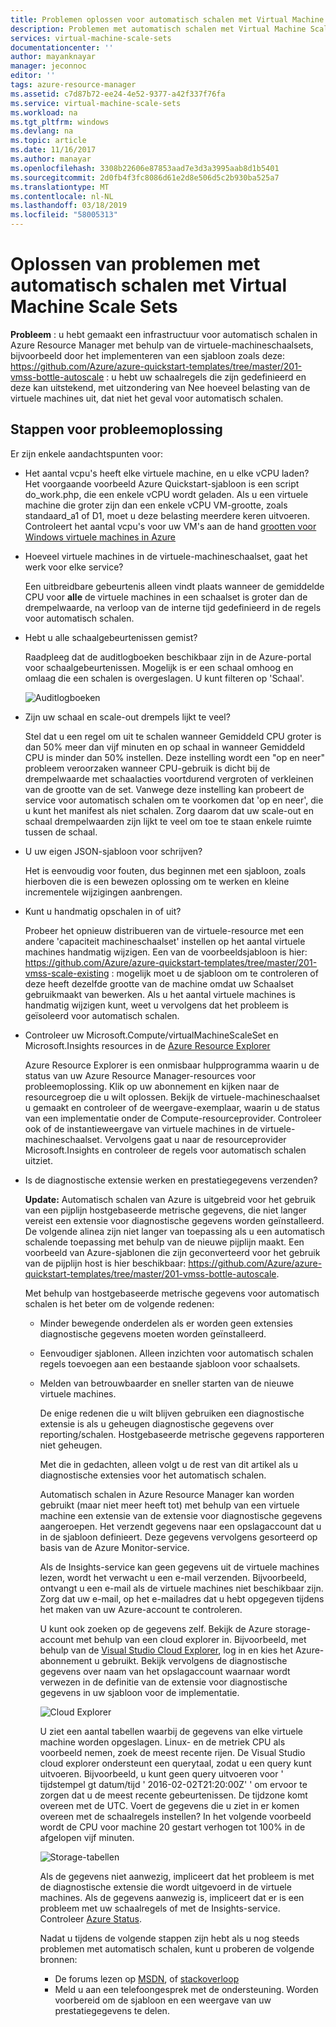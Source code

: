 ```yaml
---
title: Problemen oplossen voor automatisch schalen met Virtual Machine Scale Sets | Microsoft Docs
description: Problemen met automatisch schalen met Virtual Machine Scale Sets. Informatie over veelvoorkomende problemen aangetroffen en hoe u ze op te lossen.
services: virtual-machine-scale-sets
documentationcenter: ''
author: mayanknayar
manager: jeconnoc
editor: ''
tags: azure-resource-manager
ms.assetid: c7d87b72-ee24-4e52-9377-a42f337f76fa
ms.service: virtual-machine-scale-sets
ms.workload: na
ms.tgt_pltfrm: windows
ms.devlang: na
ms.topic: article
ms.date: 11/16/2017
ms.author: manayar
ms.openlocfilehash: 3308b22606e87853aad7e3d3a3995aab8d1b5401
ms.sourcegitcommit: 2d0fb4f3fc8086d61e2d8e506d5c2b930ba525a7
ms.translationtype: MT
ms.contentlocale: nl-NL
ms.lasthandoff: 03/18/2019
ms.locfileid: "58005313"
---
```

# <a name="troubleshooting-autoscale-with-virtual-machine-scale-sets"></a>Oplossen van problemen met automatisch schalen met Virtual Machine Scale Sets
**Probleem** : u hebt gemaakt een infrastructuur voor automatisch schalen in Azure Resource Manager met behulp van de virtuele-machineschaalsets, bijvoorbeeld door het implementeren van een sjabloon zoals deze: https://github.com/Azure/azure-quickstart-templates/tree/master/201-vmss-bottle-autoscale : u hebt uw schaalregels die zijn gedefinieerd en deze kan uitstekend, met uitzondering van Nee hoeveel belasting van de virtuele machines uit, dat niet het geval voor automatisch schalen.

## <a name="troubleshooting-steps"></a>Stappen voor probleemoplossing
Er zijn enkele aandachtspunten voor:

* Het aantal vcpu's heeft elke virtuele machine, en u elke vCPU laden?
  Het voorgaande voorbeeld Azure Quickstart-sjabloon is een script do_work.php, die een enkele vCPU wordt geladen. Als u een virtuele machine die groter zijn dan een enkele vCPU VM-grootte, zoals standaard_a1 of D1, moet u deze belasting meerdere keren uitvoeren. Controleert het aantal vcpu's voor uw VM's aan de hand [grootten voor Windows virtuele machines in Azure](../virtual-machines/windows/sizes.md?toc=%2fazure%2fvirtual-machines%2fwindows%2ftoc.json)
* Hoeveel virtuele machines in de virtuele-machineschaalset, gaat het werk voor elke service?
  
    Een uitbreidbare gebeurtenis alleen vindt plaats wanneer de gemiddelde CPU voor **alle** de virtuele machines in een schaalset is groter dan de drempelwaarde, na verloop van de interne tijd gedefinieerd in de regels voor automatisch schalen.
* Hebt u alle schaalgebeurtenissen gemist?
  
    Raadpleeg dat de auditlogboeken beschikbaar zijn in de Azure-portal voor schaalgebeurtenissen. Mogelijk is er een schaal omhoog en omlaag die een schalen is overgeslagen. U kunt filteren op 'Schaal'.
  
    ![Auditlogboeken][audit]
* Zijn uw schaal en scale-out drempels lijkt te veel?
  
    Stel dat u een regel om uit te schalen wanneer Gemiddeld CPU groter is dan 50% meer dan vijf minuten en op schaal in wanneer Gemiddeld CPU is minder dan 50% instellen. Deze instelling wordt een "op en neer" probleem veroorzaken wanneer CPU-gebruik is dicht bij de drempelwaarde met schaalacties voortdurend vergroten of verkleinen van de grootte van de set. Vanwege deze instelling kan probeert de service voor automatisch schalen om te voorkomen dat 'op en neer', die u kunt het manifest als niet schalen. Zorg daarom dat uw scale-out en schaal drempelwaarden zijn lijkt te veel om toe te staan enkele ruimte tussen de schaal.
* U uw eigen JSON-sjabloon voor schrijven?
  
    Het is eenvoudig voor fouten, dus beginnen met een sjabloon, zoals hierboven die is een bewezen oplossing om te werken en kleine incrementele wijzigingen aanbrengen. 
* Kunt u handmatig opschalen in of uit?
  
    Probeer het opnieuw distribueren van de virtuele-resource met een andere 'capaciteit machineschaalset' instellen op het aantal virtuele machines handmatig wijzigen. Een van de voorbeeldsjabloon is hier: https://github.com/Azure/azure-quickstart-templates/tree/master/201-vmss-scale-existing : mogelijk moet u de sjabloon om te controleren of deze heeft dezelfde grootte van de machine omdat uw Schaalset gebruikmaakt van bewerken. Als u het aantal virtuele machines is handmatig wijzigen kunt, weet u vervolgens dat het probleem is geïsoleerd voor automatisch schalen.
* Controleer uw Microsoft.Compute/virtualMachineScaleSet en Microsoft.Insights resources in de [Azure Resource Explorer](https://resources.azure.com/)
  
    Azure Resource Explorer is een onmisbaar hulpprogramma waarin u de status van uw Azure Resource Manager-resources voor probleemoplossing. Klik op uw abonnement en kijken naar de resourcegroep die u wilt oplossen. Bekijk de virtuele-machineschaalset u gemaakt en controleer of de weergave-exemplaar, waarin u de status van een implementatie onder de Compute-resourceprovider. Controleer ook of de instantieweergave van virtuele machines in de virtuele-machineschaalset. Vervolgens gaat u naar de resourceprovider Microsoft.Insights en controleer de regels voor automatisch schalen uitziet.
* Is de diagnostische extensie werken en prestatiegegevens verzenden?
  
    **Update:** Automatisch schalen van Azure is uitgebreid voor het gebruik van een pijplijn hostgebaseerde metrische gegevens, die niet langer vereist een extensie voor diagnostische gegevens worden geïnstalleerd. De volgende alinea zijn niet langer van toepassing als u een automatisch schalende toepassing met behulp van de nieuwe pijplijn maakt. Een voorbeeld van Azure-sjablonen die zijn geconverteerd voor het gebruik van de pijplijn host is hier beschikbaar: https://github.com/Azure/azure-quickstart-templates/tree/master/201-vmss-bottle-autoscale. 
  
    Met behulp van hostgebaseerde metrische gegevens voor automatisch schalen is het beter om de volgende redenen:
  
  * Minder bewegende onderdelen als er worden geen extensies diagnostische gegevens moeten worden geïnstalleerd.
  * Eenvoudiger sjablonen. Alleen inzichten voor automatisch schalen regels toevoegen aan een bestaande sjabloon voor schaalsets.
  * Melden van betrouwbaarder en sneller starten van de nieuwe virtuele machines.
    
    De enige redenen die u wilt blijven gebruiken een diagnostische extensie is als u geheugen diagnostische gegevens over reporting/schalen. Hostgebaseerde metrische gegevens rapporteren niet geheugen.
    
    Met die in gedachten, alleen volgt u de rest van dit artikel als u diagnostische extensies voor het automatisch schalen.
    
    Automatisch schalen in Azure Resource Manager kan worden gebruikt (maar niet meer heeft tot) met behulp van een virtuele machine een extensie van de extensie voor diagnostische gegevens aangeroepen. Het verzendt gegevens naar een opslagaccount dat u in de sjabloon definieert. Deze gegevens vervolgens gesorteerd op basis van de Azure Monitor-service.
    
    Als de Insights-service kan geen gegevens uit de virtuele machines lezen, wordt het verwacht u een e-mail verzenden. Bijvoorbeeld, ontvangt u een e-mail als de virtuele machines niet beschikbaar zijn. Zorg dat uw e-mail, op het e-mailadres dat u hebt opgegeven tijdens het maken van uw Azure-account te controleren.
    
    U kunt ook zoeken op de gegevens zelf. Bekijk de Azure storage-account met behulp van een cloud explorer in. Bijvoorbeeld, met behulp van de [Visual Studio Cloud Explorer](https://visualstudiogallery.msdn.microsoft.com/aaef6e67-4d99-40bc-aacf-662237db85a2), log in en kies het Azure-abonnement u gebruikt. Bekijk vervolgens de diagnostische gegevens over naam van het opslagaccount waarnaar wordt verwezen in de definitie van de extensie voor diagnostische gegevens in uw sjabloon voor de implementatie.
    
    ![Cloud Explorer][explorer]
    
    U ziet een aantal tabellen waarbij de gegevens van elke virtuele machine worden opgeslagen. Linux- en de metriek CPU als voorbeeld nemen, zoek de meest recente rijen. De Visual Studio cloud explorer ondersteunt een querytaal, zodat u een query kunt uitvoeren. Bijvoorbeeld, u kunt geen query uitvoeren voor ' tijdstempel gt datum/tijd ' 2016-02-02T21:20:00Z' ' om ervoor te zorgen dat u de meest recente gebeurtenissen. De tijdzone komt overeen met de UTC. Voert de gegevens die u ziet in er komen overeen met de schaalregels instellen? In het volgende voorbeeld wordt de CPU voor machine 20 gestart verhogen tot 100% in de afgelopen vijf minuten.
    
    ![Storage-tabellen][tables]
    
    Als de gegevens niet aanwezig, impliceert dat het probleem is met de diagnostische extensie die wordt uitgevoerd in de virtuele machines. Als de gegevens aanwezig is, impliceert dat er is een probleem met uw schaalregels of met de Insights-service. Controleer [Azure Status](https://azure.microsoft.com/status/).
    
    Nadat u tijdens de volgende stappen zijn hebt als u nog steeds problemen met automatisch schalen, kunt u proberen de volgende bronnen: 
    * De forums lezen op [MSDN](https://social.msdn.microsoft.com/forums/azure/home?forum=WAVirtualMachinesforWindows), of [stackoverloop](https://stackoverflow.com/questions/tagged/azure) 
    * Meld u aan een telefoongesprek met de ondersteuning. Worden voorbereid om de sjabloon en een weergave van uw prestatiegegevens te delen.

[audit]: ./media/virtual-machine-scale-sets-troubleshoot/image3.png
[explorer]: ./media/virtual-machine-scale-sets-troubleshoot/image1.png
[tables]: ./media/virtual-machine-scale-sets-troubleshoot/image4.png
